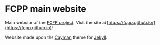 # FCPP main website

Main website of the [FCPP project](https://github.com/fcpp).
Visit the site at [https://fcpp.github.io/](https://fcpp.github.io)!

Website made upon the [Cayman](https://github.com/pages-themes/cayman) theme for [Jekyll](https://jekyllrb.com).
